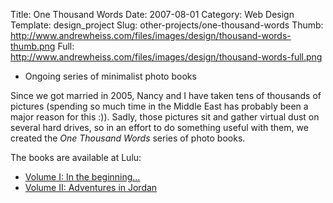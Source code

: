 Title: One Thousand Words
Date: 2007-08-01
Category: Web Design
Template: design_project
Slug: other-projects/one-thousand-words
Thumb: http://www.andrewheiss.com/files/images/design/thousand-words-thumb.png
Full: http://www.andrewheiss.com/files/images/design/thousand-words-full.png


* Ongoing series of minimalist photo books

Since we got married in 2005, Nancy and I have taken tens of thousands of pictures (spending so much time in the Middle East has probably been a major reason for this :)). Sadly, those pictures sit and gather virtual dust on several hard drives, so in an effort to do something useful with them, we created the *One Thousand Words* series of photo books. 

The books are available at Lulu:

* [Volume I: In the beginning…](http://www.lulu.com/product/paperback/one-thousand-words-in-the-beginning-%28vol-1%29/2307876?productTrackingContext=center_search_results)
* [Volume II: Adventures in Jordan](http://www.lulu.com/product/paperback/one-thousand-words-adventures-in-jordan-%28vol-2%29/3102564?productTrackingContext=center_search_results)
